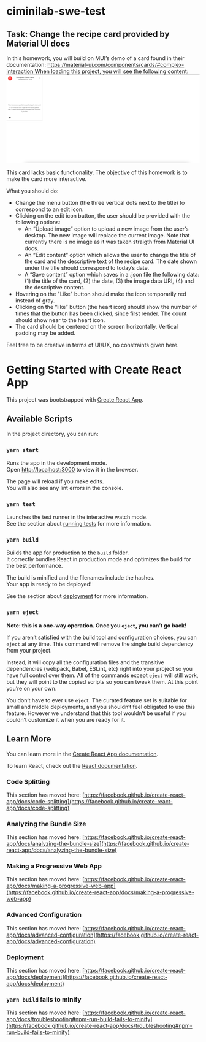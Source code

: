 # ciminilab-swe-test
## Task: Change the recipe card provided by Material UI docs 


In this homework, you will build on MUI’s demo of a card found in their documentation: 
https://material-ui.com/components/cards/#complex-interaction
When loading this project, you will see the following content:
![Alt text](public/preview.png?raw=true "Title")


This card lacks basic functionality. The objective of this homework is to make the card more interactive. 

What you should do:
- Change the menu button (the three vertical dots next to the title) to correspond to an edit icon. 
- Clicking on the edit icon button, the user should be provided with the following options:
    - An “Upload image” option to upload a new image from the user’s desktop. The new image will replace the current image. Note that currently there is no image as it was taken straigth from Material UI docs.
    - An “Edit content” option which allows the user to change the title of the card and the descriptive text of the recipe card. The date shown under the title should correspond to today’s date. 
    - A “Save content” option which saves in a .json file the following data: (1) the title of the card, (2) the date, (3) the image data URI, (4) and the descriptive content.  
- Hovering on the "Like" button should make the icon temporarily red instead of gray.
- Clicking on the “like” button (the heart icon) should show the number of times that the button has been clicked, since first render. The count should show near to the heart icon.
- The card should be centered on the screen horizontally. Vertical padding may be added. 


Feel free to be creative in terms of UI/UX, no constraints given here. 


# Getting Started with Create React App

This project was bootstrapped with [Create React App](https://github.com/facebook/create-react-app).

## Available Scripts

In the project directory, you can run:

### `yarn start`

Runs the app in the development mode.\
Open [http://localhost:3000](http://localhost:3000) to view it in the browser.

The page will reload if you make edits.\
You will also see any lint errors in the console.

### `yarn test`

Launches the test runner in the interactive watch mode.\
See the section about [running tests](https://facebook.github.io/create-react-app/docs/running-tests) for more information.

### `yarn build`

Builds the app for production to the `build` folder.\
It correctly bundles React in production mode and optimizes the build for the best performance.

The build is minified and the filenames include the hashes.\
Your app is ready to be deployed!

See the section about [deployment](https://facebook.github.io/create-react-app/docs/deployment) for more information.

### `yarn eject`

**Note: this is a one-way operation. Once you `eject`, you can’t go back!**

If you aren’t satisfied with the build tool and configuration choices, you can `eject` at any time. This command will remove the single build dependency from your project.

Instead, it will copy all the configuration files and the transitive dependencies (webpack, Babel, ESLint, etc) right into your project so you have full control over them. All of the commands except `eject` will still work, but they will point to the copied scripts so you can tweak them. At this point you’re on your own.

You don’t have to ever use `eject`. The curated feature set is suitable for small and middle deployments, and you shouldn’t feel obligated to use this feature. However we understand that this tool wouldn’t be useful if you couldn’t customize it when you are ready for it.

## Learn More

You can learn more in the [Create React App documentation](https://facebook.github.io/create-react-app/docs/getting-started).

To learn React, check out the [React documentation](https://reactjs.org/).

### Code Splitting

This section has moved here: [https://facebook.github.io/create-react-app/docs/code-splitting](https://facebook.github.io/create-react-app/docs/code-splitting)

### Analyzing the Bundle Size

This section has moved here: [https://facebook.github.io/create-react-app/docs/analyzing-the-bundle-size](https://facebook.github.io/create-react-app/docs/analyzing-the-bundle-size)

### Making a Progressive Web App

This section has moved here: [https://facebook.github.io/create-react-app/docs/making-a-progressive-web-app](https://facebook.github.io/create-react-app/docs/making-a-progressive-web-app)

### Advanced Configuration

This section has moved here: [https://facebook.github.io/create-react-app/docs/advanced-configuration](https://facebook.github.io/create-react-app/docs/advanced-configuration)

### Deployment

This section has moved here: [https://facebook.github.io/create-react-app/docs/deployment](https://facebook.github.io/create-react-app/docs/deployment)

### `yarn build` fails to minify

This section has moved here: [https://facebook.github.io/create-react-app/docs/troubleshooting#npm-run-build-fails-to-minify](https://facebook.github.io/create-react-app/docs/troubleshooting#npm-run-build-fails-to-minify)
